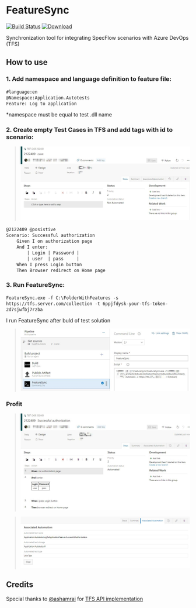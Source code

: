 # FeatureSync
[![Build Status](https://kharakhorin.visualstudio.com/FeatureSync/_apis/build/status/kharakhorin.FeatureSync?branchName=master)](https://kharakhorin.visualstudio.com/FeatureSync/_build/latest?definitionId=1&branchName=master)
[![Download](https://img.shields.io/github/downloads/kharakhorin/FeatureSync/total.svg)](https://github.com/kharakhorin/FeatureSync/releases/latest/download/FeatureSync.zip)

Synchronization tool for integrating SpecFlow scenarios with Azure DevOps (TFS)

## How to use

### 1. Add namespace and language definition to feature file:
```gherkin
#language:en
@Namespace:Application.Autotests
Feature: Log to application
```
*namespace must be equal to test .dll name

### 2. Create empty Test Cases in TFS and add tags with id to scenario:
>![Empty case](https://github.com/kharakhorin/FeatureSync/blob/master/Docs/Img/empty_case.JPG)
```gherkin
@2122409 @posistive
Scenario: Successful authorization
	Given I on authorization page
	And I enter:
		| Login | Password |
		| user  | pass     |
	When I press Login button
	Then Browser redirect on Home page
```

### 3. Run FeatureSync:
```
FeatureSync.exe -f C:\FolderWithFeatures -s https://tfs.server.com/collection -t 6ppjfdysk-your-tfs-token-2d7sjwfbj7rzba
```

I run FeatureSync after buld of test solution

>![Buld definition](https://github.com/kharakhorin/FeatureSync/blob/master/Docs/Img/build_def.JPG)

### Profit
>![Sync case](https://github.com/kharakhorin/FeatureSync/blob/master/Docs/Img/sync_case.JPG)

>![Automation](https://github.com/kharakhorin/FeatureSync/blob/master/Docs/Img/automation_case.JPG)

## Credits
Special thanks to [@ashamrai](https://github.com/ashamrai) for [TFS API implementation](https://github.com/ashamrai/TFRestApi)
